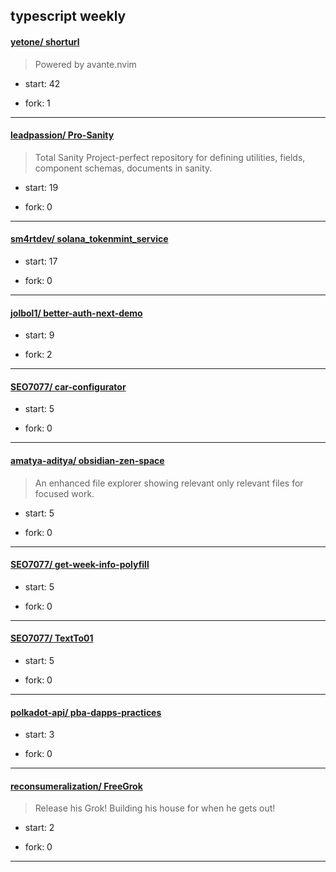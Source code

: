 ## typescript weekly

#### [yetone/ shorturl](https://github.com/yetone/shorturl)
>  Powered by avante.nvim
+ start: 42
+ fork: 1
---
#### [leadpassion/ Pro-Sanity](https://github.com/leadpassion/Pro-Sanity)
>  Total Sanity Project-perfect repository for defining utilities, fields, component schemas, documents in sanity. 
+ start: 19
+ fork: 0
---
#### [sm4rtdev/ solana_tokenmint_service](https://github.com/sm4rtdev/solana_tokenmint_service)
>  
+ start: 17
+ fork: 0
---
#### [jolbol1/ better-auth-next-demo](https://github.com/jolbol1/better-auth-next-demo)
>  
+ start: 9
+ fork: 2
---
#### [SEO7077/ car-configurator](https://github.com/SEO7077/car-configurator)
>  
+ start: 5
+ fork: 0
---
#### [amatya-aditya/ obsidian-zen-space](https://github.com/amatya-aditya/obsidian-zen-space)
>  An enhanced file explorer showing relevant only relevant files for focused work.
+ start: 5
+ fork: 0
---
#### [SEO7077/ get-week-info-polyfill](https://github.com/SEO7077/get-week-info-polyfill)
>  
+ start: 5
+ fork: 0
---
#### [SEO7077/ TextTo01](https://github.com/SEO7077/TextTo01)
>  
+ start: 5
+ fork: 0
---
#### [polkadot-api/ pba-dapps-practices](https://github.com/polkadot-api/pba-dapps-practices)
>  
+ start: 3
+ fork: 0
---
#### [reconsumeralization/ FreeGrok](https://github.com/reconsumeralization/FreeGrok)
>  Release his Grok! Building his house for when he gets out!
+ start: 2
+ fork: 0
---